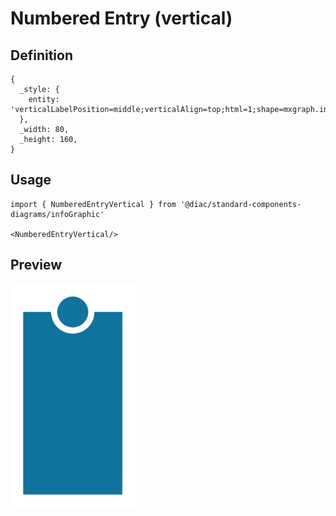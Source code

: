# Numbered Entry (vertical)

## Definition

```
{
  _style: { 
    entity: 'verticalLabelPosition=middle;verticalAlign=top;html=1;shape=mxgraph.infographic.numberedEntryVert;dy=25;fillColor=#10739E;strokeColor=none;fontSize=17;fontColor=#FFFFFF;align=center;labelPosition=center;spacingTop=32;fontStyle=1;whiteSpace=wrap;',
  },
  _width: 80,
  _height: 160,
}
```

## Usage

```
import { NumberedEntryVertical } from '@diac/standard-components-diagrams/infoGraphic'

<NumberedEntryVertical/>
```

## Preview

<img src="./numbered-entry-vertical.png" width="200"/>

